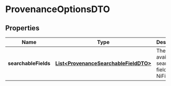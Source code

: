 

# ProvenanceOptionsDTO

## Properties

Name | Type | Description | Notes
------------ | ------------- | ------------- | -------------
**searchableFields** | [**List&lt;ProvenanceSearchableFieldDTO&gt;**](ProvenanceSearchableFieldDTO.md) | The available searchable field for the NiFi. |  [optional]



